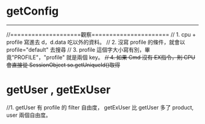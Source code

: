 # getConfig

---

//====================觀察======================
// 1. cpu + profile 寫進去 d，d.data 吃以外的資料。
// 2. 沒寫 profile 的條件，就會以 profile="default" 去搜尋
// 3. profile 這個字大小寫有別，畢竟"PROFILE"，"profile" 就是兩個 key。
~~// 4. 如果 Cmd 沒有 EX指令，則 CPU 會直接從 SessionObject so.getUniqueId()取得~~

# getUser , getExUser

//1.  getUser 有 profile 的 filter 自由度， getExUser 比 getUser 多了 product, user 兩個自由度。  

